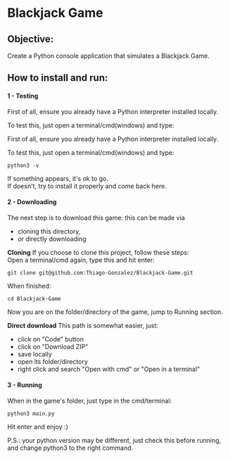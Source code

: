 # Blackjack Game
## Objective:
Create a Python console application that simulates a Blackjack Game.
## How to install and run:
#### 1 - Testing

First of all, ensure you already have a Python interpreter installed locally.

To test this, just open a terminal/cmd(windows) and type:

First of all, ensure you already have a Python interpreter installed locally.

To test this, just open a terminal/cmd(windows) and type:
```
python3 -v
```
If something appears, it's ok to go.<br>
If doesn't, try to install it properly and come back here.

#### 2 - Downloading
The next step is to download this game: this can be made via
- cloning this directory,
- or directly downloading

**Cloning**
If you choose to clone this project, follow these steps:<br>
Open a terminal/cmd again, type this and hit enter:
```
git clone git@github.com:Thiago-Gonzalez/Blackjack-Game.git
```
When finished:
```
cd Blackjack-Game
```
Now you are on the folder/directory of the game, jump to Running section.

**Direct download**
This path is somewhat easier, just:
- click on "Code" button
- click on "Download ZIP"
- save locally
- open its folder/directory
- right click and search "Open with cmd" or "Open in a terminal"

#### 3 - Running
When in the game's folder, just type in the cmd/terminal:
```
python3 main.py
```
Hit enter and enjoy :)

P.S.: your python version may be different, just check this before running, and change python3 to the right command.
